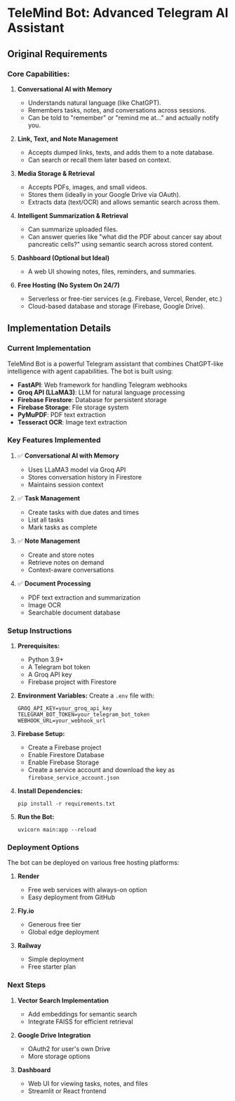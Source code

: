 # TeleMind Bot: Advanced Telegram AI Assistant

## Original Requirements

### Core Capabilities:

1. **Conversational AI with Memory**
   - Understands natural language (like ChatGPT).
   - Remembers tasks, notes, and conversations across sessions.
   - Can be told to "remember" or "remind me at…" and actually notify you.

2. **Link, Text, and Note Management**
   - Accepts dumped links, texts, and adds them to a note database.
   - Can search or recall them later based on context.

3. **Media Storage & Retrieval**
   - Accepts PDFs, images, and small videos.
   - Stores them (ideally in your Google Drive via OAuth).
   - Extracts data (text/OCR) and allows semantic search across them.

4. **Intelligent Summarization & Retrieval**
   - Can summarize uploaded files.
   - Can answer queries like "what did the PDF about cancer say about pancreatic cells?" using semantic search across stored content.

5. **Dashboard (Optional but Ideal)**
   - A web UI showing notes, files, reminders, and summaries.

6. **Free Hosting (No System On 24/7)**
   - Serverless or free-tier services (e.g. Firebase, Vercel, Render, etc.)
   - Cloud-based database and storage (Firebase, Google Drive).

## Implementation Details

### Current Implementation

TeleMind Bot is a powerful Telegram assistant that combines ChatGPT-like intelligence with agent capabilities. The bot is built using:

- **FastAPI**: Web framework for handling Telegram webhooks
- **Groq API (LLaMA3)**: LLM for natural language processing
- **Firebase Firestore**: Database for persistent storage
- **Firebase Storage**: File storage system
- **PyMuPDF**: PDF text extraction
- **Tesseract OCR**: Image text extraction

### Key Features Implemented

1. ✅ **Conversational AI with Memory**
   - Uses LLaMA3 model via Groq API
   - Stores conversation history in Firestore
   - Maintains session context

2. ✅ **Task Management**
   - Create tasks with due dates and times
   - List all tasks
   - Mark tasks as complete

3. ✅ **Note Management**
   - Create and store notes
   - Retrieve notes on demand
   - Context-aware conversations

4. ✅ **Document Processing**
   - PDF text extraction and summarization
   - Image OCR
   - Searchable document database

### Setup Instructions

1. **Prerequisites:**
   - Python 3.9+
   - A Telegram bot token
   - A Groq API key
   - Firebase project with Firestore

2. **Environment Variables:**
   Create a `.env` file with:
   ```
   GROQ_API_KEY=your_groq_api_key
   TELEGRAM_BOT_TOKEN=your_telegram_bot_token
   WEBHOOK_URL=your_webhook_url
   ```

3. **Firebase Setup:**
   - Create a Firebase project
   - Enable Firestore Database
   - Enable Firebase Storage
   - Create a service account and download the key as `firebase_service_account.json`

4. **Install Dependencies:**
   ```
   pip install -r requirements.txt
   ```

5. **Run the Bot:**
   ```
   uvicorn main:app --reload
   ```

### Deployment Options

The bot can be deployed on various free hosting platforms:

1. **Render**
   - Free web services with always-on option
   - Easy deployment from GitHub

2. **Fly.io**
   - Generous free tier
   - Global edge deployment

3. **Railway**
   - Simple deployment
   - Free starter plan

### Next Steps

1. **Vector Search Implementation**
   - Add embeddings for semantic search
   - Integrate FAISS for efficient retrieval

2. **Google Drive Integration**
   - OAuth2 for user's own Drive
   - More storage options

3. **Dashboard**
   - Web UI for viewing tasks, notes, and files
   - Streamlit or React frontend

